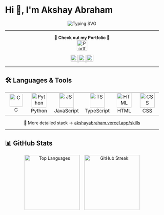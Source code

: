 # Hi 👋, I'm Akshay Abraham

<p align="center">
  <img src="https://readme-typing-svg.demolab.com?font=JetBrains+Mono&weight=700&size=28&pause=1000&center=true&vCenter=true&width=700&lines=PCMB+Student;Physics+Enthusiast;CS+Enthusiast" alt="Typing SVG" />
</p>

---

<p align="center">
  🚀 <b>Check out my Portfolio</b> 🚀
  <br>
  <a href="https://akshayabraham.vercel.app?utm_source=github&utm_medium=readme&utm_campaign=profile">
    <img src="https://img.shields.io/badge/🌐%20akshayabraham.vercel.app-181717?style=for-the-badge&logo=vercel&logoColor=white" height="34" alt="Portfolio"/>
  </a>
</p>
<p align="center">
  <a href="https://linkedin.com/in/akshayabraham37">
    <img src="https://img.shields.io/badge/LinkedIn-0A66C2?style=for-the-badge&logo=linkedin&logoColor=white" height="22" />
  </a>
  <a href="mailto:akshaykroobenabraham@gmail.com">
    <img src="https://img.shields.io/badge/Gmail-D14836?style=for-the-badge&logo=gmail&logoColor=white" height="22" />
  </a>
  <a href="https://instagram.com/akshay.abraham">
    <img src="https://img.shields.io/badge/Instagram-E4405F?style=for-the-badge&logo=instagram&logoColor=white" height ="22" />
  </a>
</p>

---

## 🛠️ Languages & Tools

<table align="center">
<tr>
<td align="center" width="96">
<img src="https://cdn.jsdelivr.net/gh/devicons/devicon/icons/c/c-original.svg" width="42" height="42" alt="C" /><br>C
</td>
<td align="center" width="96">
<img src="https://cdn.jsdelivr.net/gh/devicons/devicon/icons/python/python-original.svg" width="48" height="48" alt="Python" /><br>Python
</td>
<td align="center" width="96">
<img src="https://cdn.jsdelivr.net/gh/devicons/devicon/icons/javascript/javascript-original.svg" width="48" height="48" alt="JS" /><br>JavaScript
</td>
<td align="center" width="96">
<img src="https://cdn.jsdelivr.net/gh/devicons/devicon/icons/typescript/typescript-original.svg" width="48" height="48" alt="TS" /><br>TypeScript
</td>
<td align="center" width="96">
<img src="https://cdn.jsdelivr.net/gh/devicons/devicon/icons/html5/html5-original.svg" width="48" height="48" alt="HTML" /><br>HTML
</td>
<td align="center" width="96">
<img src="https://cdn.jsdelivr.net/gh/devicons/devicon/icons/css3/css3-original.svg" width="48" height="48" alt="CSS" /><br>CSS
</td>
</tr>
</table>

<p align="center">
🔗 More detailed stack → <a href="https://akshayabraham.vercel.app/skills?utm_source=github&utm_medium=readme&utm_campaign=profile">akshayabraham.vercel.app/skills</a>
</p>

---
## 📊 GitHub Stats

<p align="center">
  <!-- Top Languages (ignored unwanted languages) -->
  <img src="https://github-readme-stats-phi-plum.vercel.app/api/top-langs/?username=akshay-abraham&layout=compact&theme=tokyonight&hide_border=true&langs_count=10&count_private=true&include_all_commits=true&ignore=Shell,Assembly,Perl,UnrealScript" 
       alt="Top Languages" height="180px"/>
  &nbsp;&nbsp;
  <!-- Streak Stats -->
  <img src="https://github-readme-streak-stats.herokuapp.com/?user=akshay-abraham&theme=tokyonight&hide_border=true&count_private=true" 
       alt="GitHub Streak" height="180px"/>
</p>
